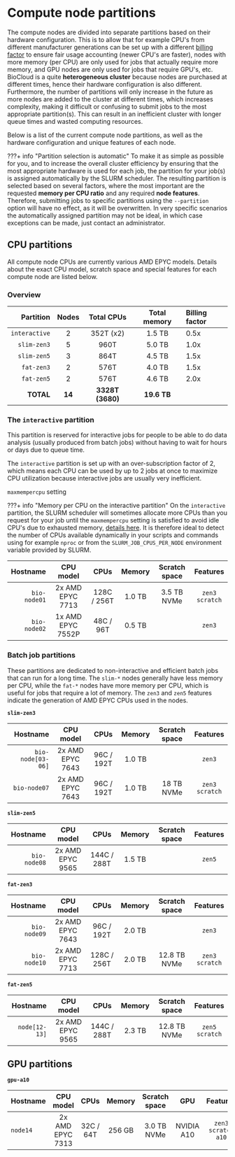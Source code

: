 # Compute node partitions
The compute nodes are divided into separate partitions based on their hardware configuration. This is to allow that for example CPU's from different manufacturer generations can be set up with a different [billing factor](https://slurm.schedmd.com/archive/slurm-24.11.4/slurm.conf.html#OPT_TRESBillingWeights) to ensure fair usage accounting (newer CPU's are faster), nodes with more memory (per CPU) are only used for jobs that actually require more memory, and GPU nodes are only used for jobs that require GPU's, etc. BioCloud is a quite **heterogeneous cluster** because nodes are purchased at different times, hence their hardware configuration is also different. Furthermore, the number of partitions will only increase in the future as more nodes are added to the cluster at different times, which increases complexity, making it difficult or confusing to submit jobs to the most appropriate partition(s). This can result in an inefficient cluster with longer queue times and wasted computing resources.

Below is a list of the current compute node partitions, as well as the hardware configuration and unique features of each node.

???+ info "Partition selection is automatic"
      To make it as simple as possible for you, and to increase the overall cluster efficiency by ensuring that the most appropriate hardware is used for each job, the partition for your job(s) is assigned automatically by the SLURM scheduler. The resulting partition is selected based on several factors, where the most important are the requested **memory per CPU ratio** and any required **node features**. Therefore, submitting jobs to specific partitions using the `--partition` option will have no effect, as it will be overwritten. In very specific scenarios the automatically assigned partition may not be ideal, in which case exceptions can be made, just contact an administrator.

## CPU partitions
All compute node CPUs are currently various AMD EPYC models. Details about the exact CPU model, scratch space and special features for each compute node are listed below.

### Overview
| Partition | Nodes | Total CPUs | Total memory | Billing factor |
| ---: | :--: | :--: | :--: | :--- |
| `interactive` | 2 | 352T (x2) | 1.5 TB | 0.5x |
| `slim-zen3` | 5 | 960T | 5.0 TB | 1.0x |
| `slim-zen5` | 3 | 864T | 4.5 TB | 1.5x |
| `fat-zen3` | 2 | 576T | 4.0 TB | 1.5x |
| `fat-zen5` | 2 | 576T | 4.6 TB | 2.0x |
| **TOTAL** | **14** | **3328T (3680)** | **19.6 TB** | |

### The `interactive` partition
This partition is reserved for interactive jobs for people to be able to do data analysis (usually produced from batch jobs) without having to wait for hours or days due to queue time.

The `interactive` partition is set up with an over-subscription factor of 2, which means each CPU can be used by up to 2 jobs at once to maximize CPU utilization because interactive jobs are usually very inefficient.

`maxmempercpu` setting

???+ info "Memory per CPU on the interactive partition"
      On the `interactive` partition, the SLURM scheduler will sometimes allocate more CPUs than you request for your job until the `maxmempercpu` setting is satisfied to avoid idle CPU's due to exhausted memory, [details here](https://slurm.schedmd.com/archive/slurm-24.11.4/slurm.conf.html#OPT_MaxMemPerCPU). It is therefore ideal to detect the number of CPUs available dynamically in your scripts and commands using for example `nproc` or from the `SLURM_JOB_CPUS_PER_NODE` environment variable provided by SLURM.

| Hostname | CPU model | CPUs | Memory | Scratch space | Features |
| ---: | :---: | :---: | :---: | :---: | :---: |
| `bio-node01`| 2x AMD EPYC 7713 | 128C / 256T | 1.0 TB | 3.5 TB NVMe | `zen3` <br>`scratch` |
| `bio-node02` | 1x AMD EPYC 7552P | 48C / 96T | 0.5 TB | | `zen3` |

### Batch job partitions
These partitions are dedicated to non-interactive and efficient batch jobs that can run for a long time. The `slim-*` nodes generally have less memory per CPU, while the `fat-*` nodes have more memory per CPU, which is useful for jobs that require a lot of memory. The `zen3` and `zen5` features indicate the generation of AMD EPYC CPUs used in the nodes.

**`slim-zen3`**

| Hostname | CPU model | CPUs | Memory | Scratch space | Features |
| ---: | :---: | :---: | :---: | :---: | :---: |
| `bio-node[03-06]` | 2x AMD EPYC 7643 | 96C / 192T | 1.0 TB | | `zen3` |
| `bio-node07` | 2x AMD EPYC 7643 | 96C / 192T | 1.0 TB | 18 TB NVMe | `zen3`<br>`scratch` |

**`slim-zen5`**

| Hostname | CPU model | CPUs | Memory | Scratch space | Features |
| ---: | :---: | :---: | :---: | :---: | :---: |
| `bio-node08` | 2x AMD EPYC 9565 | 144C / 288T | 1.5 TB | | `zen5` |

**`fat-zen3`**

| Hostname | CPU model | CPUs | Memory | Scratch space | Features |
| ---: | :---: | :---: | :---: | :---: | :---: |
| `bio-node09` | 2x AMD EPYC 7643 | 96C / 192T | 2.0 TB | | `zen3` |
| `bio-node10` | 2x AMD EPYC 7713 | 128C / 256T | 2.0 TB | 12.8 TB NVMe | `zen3`<br>`scratch` |

**`fat-zen5`**

| Hostname | CPU model | CPUs | Memory | Scratch space | Features |
| ---: | :---: | :---: | :---: | :---: | :---: |
| `node[12-13]` | 2x AMD EPYC 9565 | 144C / 288T | 2.3 TB | 12.8 TB NVMe | `zen5`<br>`scratch` |

## GPU partitions

**`gpu-a10`**

| Hostname | CPU model | CPUs | Memory | Scratch space | GPU | Features |
| :--- | :---: | :---: | :---: | :---: | :---: | :---: |
| `node14`| 2x AMD EPYC 7313 | 32C / 64T | 256 GB | 3.0 TB NVMe | NVIDIA A10 | `zen3`<br>`scratch`<br>`a10` |
